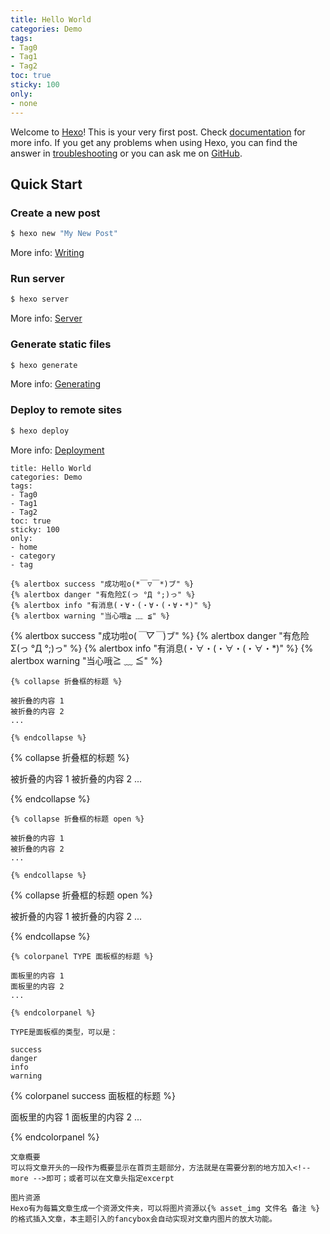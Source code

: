 ```yaml
---
title: Hello World
categories: Demo
tags:
- Tag0
- Tag1
- Tag2
toc: true
sticky: 100 
only:
- none
---
```

Welcome to [Hexo](https://hexo.io/)! This is your very first post. Check [documentation](https://hexo.io/docs/) for more info. If you get any problems when using Hexo, you can find the answer in [troubleshooting](https://hexo.io/docs/troubleshooting.html) or you can ask me on [GitHub](https://github.com/hexojs/hexo/issues).

## Quick Start

### Create a new post

``` bash
$ hexo new "My New Post"
```

More info: [Writing](https://hexo.io/docs/writing.html)

### Run server

``` bash
$ hexo server
```

More info: [Server](https://hexo.io/docs/server.html)

### Generate static files

``` bash
$ hexo generate
```

More info: [Generating](https://hexo.io/docs/generating.html)

### Deploy to remote sites

``` bash
$ hexo deploy
```

More info: [Deployment](https://hexo.io/docs/one-command-deployment.html)

```
title: Hello World
categories: Demo
tags:
- Tag0
- Tag1
- Tag2
toc: true
sticky: 100 
only:
- home
- category
- tag
```

```
{% alertbox success "成功啦o(*￣▽￣*)ブ" %}
{% alertbox danger "有危险Σ(っ °Д °;)っ" %}
{% alertbox info "有消息(・∀・(・∀・(・∀・*)" %}
{% alertbox warning "当心哦≧ ﹏ ≦" %}
```

{% alertbox success "成功啦o(*￣▽￣*)ブ" %}
{% alertbox danger "有危险Σ(っ °Д °;)っ" %}
{% alertbox info "有消息(・∀・(・∀・(・∀・*)" %}
{% alertbox warning "当心哦≧ ﹏ ≦" %}

```
{% collapse 折叠框的标题 %}

被折叠的内容 1
被折叠的内容 2
...

{% endcollapse %}
```

{% collapse 折叠框的标题 %}

被折叠的内容 1
被折叠的内容 2
...

{% endcollapse %}

```
{% collapse 折叠框的标题 open %}

被折叠的内容 1
被折叠的内容 2
...

{% endcollapse %}
```



{% collapse 折叠框的标题 open %}

被折叠的内容 1
被折叠的内容 2
...

{% endcollapse %}

```
{% colorpanel TYPE 面板框的标题 %}

面板里的内容 1
面板里的内容 2
...

{% endcolorpanel %}

TYPE是面板框的类型，可以是：

success
danger
info
warning
```

{% colorpanel success 面板框的标题 %}

面板里的内容 1
面板里的内容 2
...

{% endcolorpanel %}

```
文章概要
可以将文章开头的一段作为概要显示在首页主题部分，方法就是在需要分割的地方加入<!-- more -->即可；或者可以在文章头指定excerpt

图片资源
Hexo有为每篇文章生成一个资源文件夹，可以将图片资源以{% asset_img 文件名 备注 %}的格式插入文章，本主题引入的fancybox会自动实现对文章内图片的放大功能。
```

